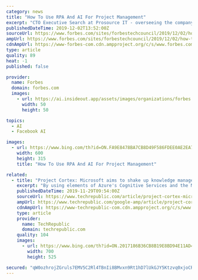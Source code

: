 ```yaml
---
category: news
title: "How To Use RPA And AI For Project Management"
excerpt: "CTO Executive Search at Prosource IT - overseeing the company's IT Executive Search and specialized IT Recruitment division in North America Share to facebook Share to twitter Share to linkedin Advanced technologies in robotic process automation (RPA) such as AI, machine learning ... a framework for further research include object-oriented ..."
publishedDateTime: 2019-12-02T13:52:00Z
sourceUrl: https://www.forbes.com/sites/forbestechcouncil/2019/12/02/how-to-use-rpa-and-ai-for-project-management/
ampUrl: https://www.forbes.com/sites/forbestechcouncil/2019/12/02/how-to-use-rpa-and-ai-for-project-management/amp/
cdnAmpUrl: https://www-forbes-com.cdn.ampproject.org/c/s/www.forbes.com/sites/forbestechcouncil/2019/12/02/how-to-use-rpa-and-ai-for-project-management/amp/
type: article
quality: 89
heat: -1
published: false

provider:
  name: Forbes
  domain: forbes.com
  images:
    - url: https://ai.insideout.app/assets/images/organizations/forbes.com-50x50.jpg
      width: 50
      height: 50

topics:
  - AI
  - Facebook AI

images:
  - url: https://www.bing.com/th?id=ON.FA9E8478BA7CB8D49F586FDEE0AE2EA7
    width: 600
    height: 315
    title: "How To Use RPA And AI For Project Management"

related:
  - title: "Project Cortex: Microsoft aims to shake up knowledge management"
    excerpt: "By using elements of Azure's Cognitive Services and the Microsoft Graph, content can be tied to key individuals (much like in Microsoft Search) and delivered in channel-appropriate formats. Most interactions with Project Cortex will be through what Microsoft is calling 'Topic cards'. These pop up at appropriate places -- initially in Word ..."
    publishedDateTime: 2019-11-29T09:54:00Z
    sourceUrl: https://www.techrepublic.com/article/project-cortex-microsoft-aims-to-shake-up-knowledge-management/
    ampUrl: https://www.techrepublic.com/google-amp/article/project-cortex-microsoft-aims-to-shake-up-knowledge-management/
    cdnAmpUrl: https://www-techrepublic-com.cdn.ampproject.org/c/s/www.techrepublic.com/google-amp/article/project-cortex-microsoft-aims-to-shake-up-knowledge-management/
    type: article
    provider:
      name: TechRepublic
      domain: techrepublic.com
    quality: 104
    images:
      - url: https://www.bing.com/th?id=ON.2017186B36CB8B19E8BD94E11AD4B4FE
        width: 700
        height: 525

secured: "qW0ozhrojZGruls7EMV5C2Rl4TBnIi8BMvxn9Rt1hD7lUkGJY5Ktzvq0xjoCRK0NxFTzUvZXNRV7XAQoLAyaUI2D2EYYZbeYhi1J2JzNiJk+CiU8OJrd8hGZVRJlaWxM4exdeK4ogGCUZebWDC02Q1I03BxjqLSpfgudywDFKl138P4ykEdYdzmvxla/3OJtSZcJ/A5IDHE24/gNVihjT2b6l8JbXyblHom3jBjrMHO1mE39D6AMcM5gg4MgEGql4YbOOvTT5q+BodjyH4Vyvg==;PPLJ5nqCYyg4dgQaM5jJmQ=="
---
```


